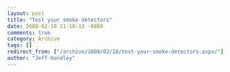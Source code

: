 ```yaml
---
layout: post
title: "Test your smoke detectors"
date: 2008-02-18 21:18:13 -0800
comments: true
category: Archive
tags: []
redirect_from: ["/archive/2008/02/18/test-your-smoke-detectors.aspx/"]
author: "Jeff Handley"
---
```


